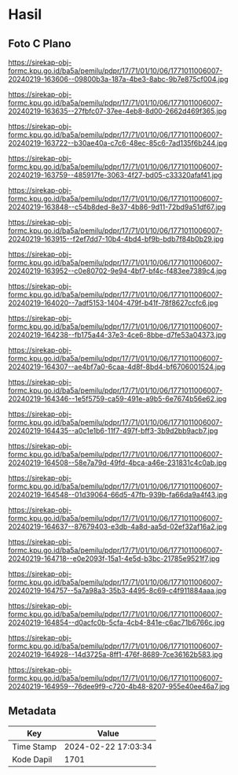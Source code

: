 # Hasil

## Foto C Plano

https://sirekap-obj-formc.kpu.go.id/ba5a/pemilu/pdpr/17/71/01/10/06/1771011006007-20240219-163606--09800b3a-187a-4be3-8abc-9b7e875cf004.jpg

https://sirekap-obj-formc.kpu.go.id/ba5a/pemilu/pdpr/17/71/01/10/06/1771011006007-20240219-163635--27fbfc07-37ee-4eb8-8d00-2662d469f365.jpg

https://sirekap-obj-formc.kpu.go.id/ba5a/pemilu/pdpr/17/71/01/10/06/1771011006007-20240219-163722--b30ae40a-c7c6-48ec-85c6-7ad135f6b244.jpg

https://sirekap-obj-formc.kpu.go.id/ba5a/pemilu/pdpr/17/71/01/10/06/1771011006007-20240219-163759--485917fe-3063-4f27-bd05-c33320afaf41.jpg

https://sirekap-obj-formc.kpu.go.id/ba5a/pemilu/pdpr/17/71/01/10/06/1771011006007-20240219-163848--c54b8ded-8e37-4b86-9d11-72bd9a51df67.jpg

https://sirekap-obj-formc.kpu.go.id/ba5a/pemilu/pdpr/17/71/01/10/06/1771011006007-20240219-163915--f2ef7dd7-10b4-4bd4-bf9b-bdb7f84b0b29.jpg

https://sirekap-obj-formc.kpu.go.id/ba5a/pemilu/pdpr/17/71/01/10/06/1771011006007-20240219-163952--c0e80702-9e94-4bf7-bf4c-f483ee7389c4.jpg

https://sirekap-obj-formc.kpu.go.id/ba5a/pemilu/pdpr/17/71/01/10/06/1771011006007-20240219-164020--7adf5153-1404-479f-b41f-78f8627ccfc6.jpg

https://sirekap-obj-formc.kpu.go.id/ba5a/pemilu/pdpr/17/71/01/10/06/1771011006007-20240219-164238--fb175a44-37e3-4ce6-8bbe-d7fe53a04373.jpg

https://sirekap-obj-formc.kpu.go.id/ba5a/pemilu/pdpr/17/71/01/10/06/1771011006007-20240219-164307--ae4bf7a0-6caa-4d8f-8bd4-bf6706001524.jpg

https://sirekap-obj-formc.kpu.go.id/ba5a/pemilu/pdpr/17/71/01/10/06/1771011006007-20240219-164346--1e5f5759-ca59-491e-a9b5-6e7674b56e62.jpg

https://sirekap-obj-formc.kpu.go.id/ba5a/pemilu/pdpr/17/71/01/10/06/1771011006007-20240219-164435--a0c1e1b6-11f7-497f-bff3-3b9d2bb9acb7.jpg

https://sirekap-obj-formc.kpu.go.id/ba5a/pemilu/pdpr/17/71/01/10/06/1771011006007-20240219-164508--58e7a79d-49fd-4bca-a46e-231831c4c0ab.jpg

https://sirekap-obj-formc.kpu.go.id/ba5a/pemilu/pdpr/17/71/01/10/06/1771011006007-20240219-164548--01d39064-66d5-47fb-939b-fa66da9a4f43.jpg

https://sirekap-obj-formc.kpu.go.id/ba5a/pemilu/pdpr/17/71/01/10/06/1771011006007-20240219-164637--87679403-e3db-4a8d-aa5d-02ef32af16a2.jpg

https://sirekap-obj-formc.kpu.go.id/ba5a/pemilu/pdpr/17/71/01/10/06/1771011006007-20240219-164718--e0e2093f-15a1-4e5d-b3bc-21785e9521f7.jpg

https://sirekap-obj-formc.kpu.go.id/ba5a/pemilu/pdpr/17/71/01/10/06/1771011006007-20240219-164757--5a7a98a3-35b3-4495-8c69-c4f911884aaa.jpg

https://sirekap-obj-formc.kpu.go.id/ba5a/pemilu/pdpr/17/71/01/10/06/1771011006007-20240219-164854--d0acfc0b-5cfa-4cb4-841e-c6ac71b6766c.jpg

https://sirekap-obj-formc.kpu.go.id/ba5a/pemilu/pdpr/17/71/01/10/06/1771011006007-20240219-164928--14d3725a-8ff1-476f-8689-7ce36162b583.jpg

https://sirekap-obj-formc.kpu.go.id/ba5a/pemilu/pdpr/17/71/01/10/06/1771011006007-20240219-164959--76dee9f9-c720-4b48-8207-955e40ee46a7.jpg


## Metadata

| Key        | Value               |
| ---------- | ------------------- |
| Time Stamp | 2024-02-22 17:03:34 |
| Kode Dapil | 1701                |



